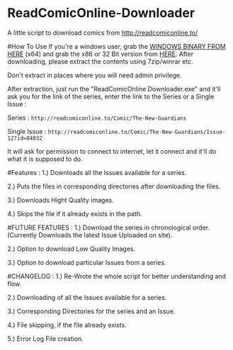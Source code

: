 # ReadComicOnline-Downloader
A little script to download comics from http://readcomiconline.to/

#How To Use
If you're a windows user, grab the [WINDOWS BINARY FROM HERE](https://github.com/Xonshiz/ReadComicOnline-Downloader/blob/master/ReadComicOnline%20Downloader.rar?raw=true) (x64) and grab the x86 or 32 Bit version from [HERE](https://github.com/Xonshiz/ReadComicOnline-Downloader/raw/master/ReadComicOnline%20Downloader%20-%2032%20Bit.rar). After downloading, please extract the contents using 7zip/winrar etc.

Don't extract in places where you will need admin privilege. 

After extraction, just run the "ReadComicOnline Downloader.exe" and it'll ask you for the link of the series, enter the link to the Series or a Single Issue :

Series : `http://readcomiconline.to/Comic/The-New-Guardians`

Single Issue : `http://readcomiconline.to/Comic/The-New-Guardians/Issue-12?id=84032`

It will ask for permission to connect to internet, let it connect and it'll do what it is supposed to do.

#Features :
1.) Downloads all the Issues available for a series. 

2.) Puts the files in corresponding directories after downloading the files.

3.) Downloads Hight Quality images.

4.) Skips the file if it already exists in the path. 


#FUTURE FEATURES :
1.) Download the series in chronological order. (Currently Downloads the latest Issue Uploaded on site).

2.) Option to download Low Quality Images.

3.) Option to download particular Issues from a series.

#CHANGELOG :
1.) Re-Wrote the whole script for better understanding and flow.

2.) Downloading of all the Issues available for a series.

3.) Corresponding Directories for the series and an Issue.

4.) File skipping, if the file already exists.

5.) Error Log File creation.

